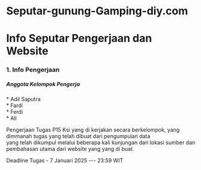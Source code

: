 # Seputar-gunung-Gamping-diy.com

<h1>Info Seputar Pengerjaan dan Website</h1>

<h3>1. Info Pengerjaan</h3>

<h5> Anggota Kelompok Pengerja</h5>
   * Adil Saputra <br>
   * Fardi  <br>
   * Ferdi  <br>
   * All    <br>
<div>
<p>
  Pengerjaan Tugas P15 Ksi yang di kerjakan secara berkelompok, yang dimmanah tugas yang telah dibuat dari pengumpulan data <br>
  yang telah dikumpul melalui beberapa kali kunjungan dari lokasi sumber dan pembahasan utama dari website yang yang di buat.

  <p>
    Deadline Tugas - 7 Januari 2025   ---  23:59 WIT
  </p>
</p>
</div>
